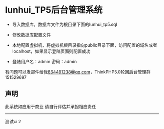 # lunhui_TP5后台管理系统

- 导入数据库，数据库文件为根目录下面的lunhui_tp5.sql
- 修改数据库配置文件

- 本地配置虚拟机，将虚拟机根目录指向public目录下面，访问配置的域名或者localhost，如果显示登陆页面则配置成功
- 登陆用户名：admin 密码：admin

有问题可以发邮件给我<864491238@qq.com>，ThinkPHP5.0轮回后台管理群151529697

## 声明
此系统如应用于商业 请自行评估并承担相应责任


---
测试ci 2
